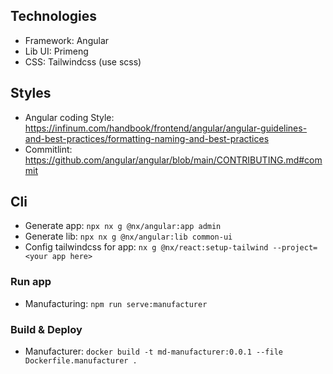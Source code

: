 ## Technologies
  - Framework: Angular
  - Lib UI: Primeng 
  - CSS: Tailwindcss (use scss)

## Styles
- Angular coding Style: https://infinum.com/handbook/frontend/angular/angular-guidelines-and-best-practices/formatting-naming-and-best-practices
- Commitlint: https://github.com/angular/angular/blob/main/CONTRIBUTING.md#commit

## Cli
- Generate app: `npx nx g @nx/angular:app admin`
- Generate lib: `npx nx g @nx/angular:lib common-ui`
- Config tailwindcss for app: `nx g @nx/react:setup-tailwind --project=<your app here>`


### Run app
- Manufacturing: `npm run serve:manufacturer`

### Build & Deploy
 - Manufacturer: `docker build -t md-manufacturer:0.0.1 --file Dockerfile.manufacturer .`
